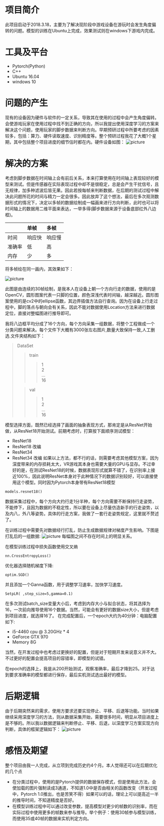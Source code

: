 # 项目简介
此项目启动于2018.3.18，主要为了解决现阶段中游戏设备在游玩时会发生角度偏转的问题。模型的训练在Ubuntu上完成，效果测试则在windows下游戏内完成。


# 工具及平台
 - Pytorch(Python)
 - C++
 - Ubuntu 16.04
 - windows 10
  
# 问题的产生
现有的设备因为硬件与软件的一定关系，导致其在使用的过程中会产生角度偏转。会使游戏玩家在使用过程中找不到正确的方向，所以我提出使用深度学习的方案来解决这个问题，使用玩家的脚步数据来判断方向。早期预研过程中所要考虑的因素较多，包括：算力、硬件读取速度、识别精度等。整个预研过程我花了大概1个星期，其中包括整个项目进度的细节估时都在内。硬件设备如图：
![picture](./src/timg.jpg "KAT")


# 解决的方案
考虑到脚步数据在时间轴上会有前后关系，本来打算使用在时间轴上表现较好的模型来测试。但是传感器在实际表现过程中却不是很稳定，总是会产生干扰信号，且无规律，加多种滤波后皆无果。因此若按每帧来判断数据，在后期的测试过程中解决此问题所花的时间与精力一定会很多。因此放弃了这个想法，最后在多次观测数据形式的情况下，决定以多帧的数据绘制成一幅画来进行方向判断，此时也可以将时间轴上的数据用二维平面来表达，一举多得(脚步数据来源于设备底部红外八边框)。

| |单帧|多帧|
|:---|:---|:---|
|时间|响应快|响应慢|
|准确率|低|高|
|内存|少|多|


将多帧绘在同一画内，其效果如下：

![picture](./src/1.jpg "data")

此图是由连续的30帧绘制，是我本人在设备上朝一个方向行走的数据，使用的是OpenCV，圆形图案代表一只脚的位置，颜色深浅代表时间轴，越深越近。圆形图案使用的是cv2中的ellipse函数，其边界插值方法自行查询。因为在设备上行走过程中，脚的落点与朝向会有关系，因此不能对数据使用Location方法来进行数据定位，直接对整幅图进行推导即可。

我将八边框平均分成了16个方向，每个方向采集一组数据，将整个工程做成一个分类问题来解决。每个文件下大概有3000张左右图片,数量大致保持一致,人工删选.文件夹结构如下：
>DataSet  
  >>train    
  >>>1   
  >>>2  
  >>>...   
  >>>16  
>
>>val
>>>1  
>>>2  
>>>...  
>16  

模型选择方面，既然已经选择了画面的抽象表现方式，那肯定是从ResNet开始做，从ResNet18开始测试。前期考虑时，打算按下面顺序测试模型：
- ResNet18
- ResNet18 改编
- ResNet34
- ResNet34 改编
如果以上方法，都不行的话，则需要考虑其他模型方案，因为深度带来的内存损耗太大，VR游戏其本身也需要大量的GPU与显存。不过幸好的是，在测试ResNet18的时候，数据表现形式就算不错了，在识别率上接近100%，因此说明ResNet本身对于此种情况下的数据识别较好，可以直接使用这个模型。同时因为Pytorch本身带有ResNet18模型
```
models.resnet18()
```

数据采集过程中，每个方向大约行走1分半种，每个方向需要不断保持行走姿势，不能停下，且因为数据的不稳定性，所以要在设备上尽量仿造新手的行走姿势，以及内八，外八等姿势。具体的行走方案，我做了一套行走姿势规定，这里就不赘述了。

在训练过程中需要先对数据经行打乱，防止生成数据规律对梯度产生影响。下图是打乱后的一组数据:
![picture](./src/ALL.png  "ALL")
每幅图之间不存在时间上的明显关系。


在模型训练过程中损失函数使用交叉熵
```
nn.CrossEntropyLoss()
```
优化器选择随机梯度下降:
```
optim.SGD()
```
并且添加一个Ganna函数，用于调整学习速率，加快学习速度。
```
SetpLR( ,step_size=5,gamma=0.1)
```
在多次测试batch_size变量大小后，考虑到内存大小与拟合状态，将其选择为16，一次前向推导使用16个数据。当然，可能会有更好的数据size大小，但是考虑到项目进度，就选择16了。
在完成配置后，一个epoch大约为40分钟：电脑配置如下:
- i5-4460 cpu @ 3.20GHz * 4
- GeForce GTX 970
- Memory  8G
  
当然，在开发过程中也考虑过更换好的配置，但是对于短期开发来说意义并不大。不过更好的配置会提高项目的容错率，即模型的试错。

在epoch的选择上，我是从200开始测试，观察准确率，最后才降到25。对于达到要求准确率的模型都进行保存，最后实机测试选出最好的模型。

# 后期逻辑
由于后期突然来的需求，使用方要求还要实现停止、平移、后退等功能。当时如果继续采用深度学习的方法，则从数据采集开始，需要很多时间，明显从项目进度上是不够的。所以我以数据逻辑来判断停止、平移、后退，以深度学习方案实现方向判断，具体的框架逻辑如下：
![picture](./src/lct.jpg  "流程图")

# 感悟及期望
整个项目由我一人完成，从立项到完成历史约4个月。本人觉得还可以在后期优化的几个点
- 在分类过程中，使用的是Pytorch提供的数据保存模式，但是使用此方法，会使加载的图片强制读成3通道，不知道1.0中是否由相关的函数改变（开发过程中，Pytorch 1.0推出，也是苦笑不得）如果可以的话，理论上可以提高近一半的推导时间，不知道精度是否好。
- 在模型训练过程中可以通过改变参数，提高模型对更少的帧数的识别率，而在实际过程中使用更多的帧数来参与推导。举个例子：使用30帧参与模型训练，而使用35或40帧的数据来实机判定方向。
